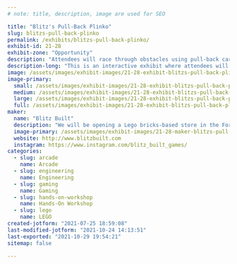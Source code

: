 ```yaml
---
# note: title, description, image are used for SEO

title: "Blitz's Pull-Back Plinko"
slug: blitzs-pull-back-plinko
permalink: /exhibits/blitzs-pull-back-plinko/
exhibit-id: 21-28
exhibit-zone: "Opportunity"
description: "Attendees will race through obstacles using pull-back cars built from Lego parts."
description-long: "This is an interactive exhibit where attendees will build and engineer their own pull-back racing vehicles and obstacle courses using Lego parts and baseplates. They will shoot their racers through the obstacles on a 30 x 60 inch race course to achieve points. "
image: /assets/images/exhibit-images/21-28-exhibit-blitzs-pull-back-plinko-pull-back-plinko-large.jpg
image-primary: 
  small: /assets/images/exhibit-images/21-28-exhibit-blitzs-pull-back-plinko-pull-back-plinko-small.jpg
  medium: /assets/images/exhibit-images/21-28-exhibit-blitzs-pull-back-plinko-pull-back-plinko-medium.jpg
  large: /assets/images/exhibit-images/21-28-exhibit-blitzs-pull-back-plinko-pull-back-plinko-large.jpg
  full: /assets/images/exhibit-images/21-28-exhibit-blitzs-pull-back-plinko-pull-back-plinko-full.jpg
maker: 
  name: "Blitz Built"
  description: "We will be opening a Lego bricks-based store in the Fort Lauderdale area soon and we will be offering Technology, Engineering, and Arts events throughout the year. "
  image-primary: /assets/images/exhibit-images/21-28-maker-blitzs-pull-back-plinko-logo-medium.png
  website: http://www.blitzbuilt.com
  instagram: https://www.instagram.com/blitz_built_games/
categories: 
  - slug: arcade
    name: Arcade
  - slug: engineering
    name: Engineering
  - slug: gaming
    name: Gaming
  - slug: hands-on-workshop
    name: Hands-On Workshop
  - slug: lego
    name: LEGO
created-jotform: "2021-07-25 18:59:08"
last-modified-jotform: "2021-10-24 14:13:51"
last-exported: "2021-10-29 19:54:21"
sitemap: false

---
```


